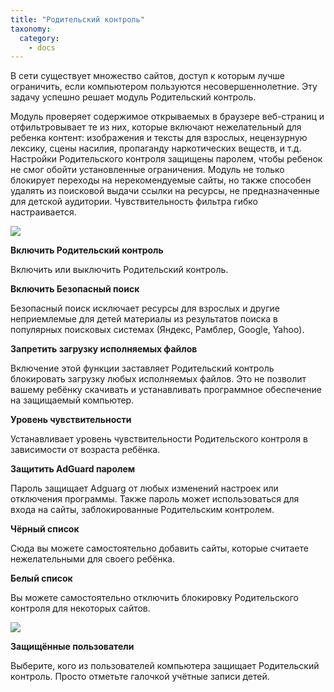```yaml
---
title: "Родительский контроль"
taxonomy:
  category:
    - docs
---
```


В сети существует множество сайтов, доступ к которым лучше ограничить, если компьютером пользуются несовершеннолетние. Эту задачу успешно решает модуль Родительский контроль.

Модуль проверяет содержимое открываемых в браузере веб-страниц и отфильтровывает те из них, которые включают нежелательный для ребенка контент: изображения и тексты для взрослых, нецензурную лексику, сцены насилия, пропаганду наркотических веществ, и т.д. Настройки Родительского контроля защищены паролем, чтобы ребенок не смог обойти установленные ограничения. Модуль не только блокирует переходы на нерекомендуемые сайты, но также способен удалять из поисковой выдачи ссылки на ресурсы, не предназначенные для детской аудитории. Чувствительность фильтра гибко настраивается.

<img src="https://cdn.adguard.com/public/Adguard/kb/newscreenshots/Ru/Windows7.1/parentalcontrolRu.png" />

**Включить Родительский контроль**

Включить или выключить Родительский контроль.

**Включить Безопасный поиск**

Безопасный поиск исключает ресурсы для взрослых и другие неприемлемые для детей материалы из результатов поиска в популярных поисковых системах (Яндекс, Рамблер, Google, Yahoo).

**Запретить загрузку исполняемых файлов**

Включение этой функции заставляет Родительский контроль блокировать загрузку любых исполняемых файлов. Это не позволит вашему ребёнку скачивать и устанавливать программное обеспечение на защищаемый компьютер.

**Уровень чувствительности**

Устанавливает уровень чувствительности Родительского контроля в зависимости от возраста ребёнка.

**Защитить AdGuard паролем**

Пароль защищает Adguarg от любых изменений настроек или отключения программы. Также пароль может использоваться для входа на сайты, заблокированные Родительским контролем.

**Чёрный список**

Сюда вы можете самостоятельно добавить сайты, которые считаете нежелательными для своего ребёнка.

**Белый список**

Вы можете самостоятельно отключить блокировку Родительского контроля для некоторых сайтов.

<img src="https://cdn.adguard.com/public/Adguard/kb/newscreenshots/Ru/Windows7.1/protectedusersRu.png" />

**Защищённые пользователи**

Выберите, кого из пользователей компьютера защищает Родительский контроль. Просто отметьте галочкой учётные записи детей.
